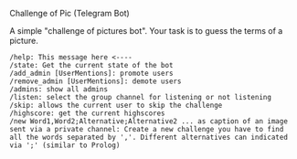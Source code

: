 Challenge of Pic (Telegram Bot)

A simple "challenge of pictures bot". Your task is to guess the terms of a picture.

```
/help: This message here <----
/state: Get the current state of the bot
/add_admin [UserMentions]: promote users
/remove_admin [UserMentions]: demote users 
/admins: show all admins
/listen: select the group channel for listening or not listening
/skip: allows the current user to skip the challenge
/highscore: get the current highscores
/new Word1,Word2;Alternative;Alternative2 ... as caption of an image sent via a private channel: Create a new challenge you have to find all the words separated by ','. Different alternatives can indicated via ';' (similar to Prolog)
```